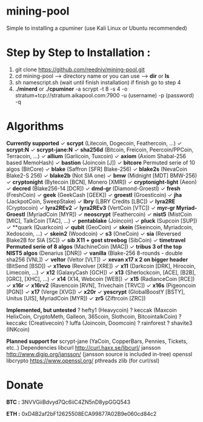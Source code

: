 # mining-pool

Simple to installing a cpuminer (use Kali Linux or Ubuntu recommended)

# Step by Step to Installation :

1. git clone https://github.com/reedniv/mining-pool.git
2. cd mining-pool --> directory name or you can use --> **dir** or **ls**
3. sh namescript.sh (wait until finish installation) if finish go to step 4
4. **./minerd** or **./cpuminer** -a scrypt -t 8 -s 4 -o stratum+tcp://stratum.aikapool.com:7900 -u (username) -p (password) -q

# **Algorithms**
**Currently supported**
✓ **scrypt** (Litecoin, Dogecoin, Feathercoin, ...)
✓ **scrypt:N**
✓ **scrypt-jane:N**
✓ **sha256d** (Bitcoin, Freicoin, Peercoin/PPCoin, Terracoin, ...)
✓ **allium** (Garlicoin, Tuxcoin)
✓ **axiom** (Axiom Shabal-256 based MemoHash)
✓ **bastion** (Joincoin [J])
✓ **bitcore** Permuted serie of 10 algos (BitCore)
✓ **blake** (Saffron [SFR] Blake-256)
✓ **blake2s** (NevaCoin Blake2-S 256)
✓ **blake2b** (Not SIA one)
✓ **bmw** (Midnight [MDT] BMW-256)
✓ **cryptonight** (Bytecoin [BCN], Monero [XMR])
✓ **cryptonight-light** (Aeon)
✓ **decred** (Blake256-14 [DCR])
✓ **dmd-gr** (Diamond-Groestl)
✓ **fresh** (FreshCoin)
✓ **geek** (GeekCash [GEEK])
✓ **groestl** (Groestlcoin)
✓ **jha** (JackpotCoin, SweepStake)
✓ **lbry** (LBRY Credits [LBC])
✓ **lyra2RE** (Cryptocoin)
✓ **lyra2REv2**
✓ **lyra2REv3** (VertCoin [VTC])
✓ **myr-gr Myriad-Groestl** (MyriadCoin [MYR])
✓ **neoscrypt** (Feathercoin)
✓ **nist5** (MistCoin [MIC], TalkCoin [TAC], ...)
✓ **pentablake** (Joincoin)
✓ **pluck** (Supcoin [SUP])
✓ **quark (Quarkcoin)
✓ **qubit** (GeoCoin)
✓ **skein** (Skeincoin, Myriadcoin, Xedoscoin, ...)
✓ **skein2** (Woodcoin)
✓ **s3** (OneCoin)
✓ **sia** (Reversed Blake2B for SIA [SC])
✓ **sib X11 + gost streebog** (SibCoin)
✓ **timetravel Permuted serie of 8 algos** (MachineCoin [MAC])
✓ **tribus 3 of the top NIST5 algos** (Denarius [DNR])
✓ **vanilla** (Blake-256 8-rounds - double sha256 [VNL])
✓ **veltor** (Veltor [VLT])
✓ **xevan x17 x 2 on bigger header** (BitSend [BSD])
✓ **x11evo** (Revolver [XRE])
✓ **x11** (Darkcoin [DRK], Hirocoin, Limecoin, ...)
✓ **x12** (GalaxyCash [GCH])
✓ **x13** (Sherlockcoin, [ACE], [B2B], [GRC], [XHC], ...)
✓ **x14** (X14, Webcoin [WEB])
✓ **x15** (RadianceCoin [RCE])
✓ **x16r**
✓ **x16rv2** (Ravencoin [RVN], Trivechain [TRVC])
✓ **x16s** (Pigeoncoin [PGN])
✓ **x17** (Verge [XVG])
✓ **x20r**
✓ **yescrypt** (GlobalBoostY [BSTY], Unitus [UIS], MyriadCoin [MYR])
✓ **zr5** (Ziftrcoin [ZRC])

**Implemented, but untested**
? hefty1 (Heavycoin)
? keccak (Maxcoin HelixCoin, CryptoMeth, Galleon, 365coin, Slothcoin, BitcointalkCoin)
? keccakc (Creativecoin)
? luffa (Joincoin, Doomcoin)
? rainforest
? shavite3 (INKcoin)

**Planned support for**
scrypt-jane (YaCoin, CopperBars, Pennies, Tickets, etc..)
Dependencies
libcurl http://curl.haxx.se/libcurl/
jansson http://www.digip.org/jansson/ (jansson source is included in-tree)
openssl libcrypto https://www.openssl.org/
pthreads
zlib (for curl/ssl)

# Donate
**BTC :** 3NVVGiiBdvyd7Qc6iiC4ZN5nD8ypGGQ543

**ETH :** 0xD4B2af2bF12625508ECA99877A02B9e060cd84c2
